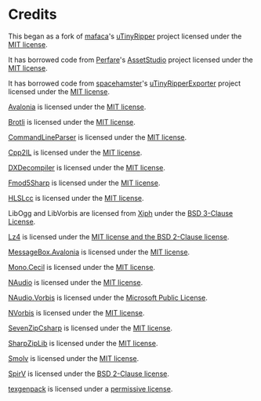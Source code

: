 # Credits

This began as a fork of [mafaca](https://github.com/mafaca)'s [uTinyRipper](https://github.com/mafaca/UtinyRipper) project licensed under the [MIT license](../Licenses/uTinyRipper.md).

It has borrowed code from [Perfare](https://github.com/Perfare)'s [AssetStudio](https://github.com/Perfare/AssetStudio) project licensed under the [MIT license](../Licenses/AssetStudio.md).

It has borrowed code from [spacehamster](https://github.com/spacehamster)'s [uTinyRipperExporter](https://github.com/spacehamster/UtinyRipperExporter) project licensed under the [MIT license](../Licenses/uTinyRipperExporter.md).

[Avalonia](https://github.com/AvaloniaUI/Avalonia) is licensed under the [MIT license](../Licenses/Avalonia.md).

[Brotli](https://github.com/google/brotli) is licensed under the [MIT license](../Licenses/Brotli.md).

[CommandLineParser](https://github.com/commandlineparser/commandline) is licensed under the [MIT license](../Licenses/CommandLineParser.md).

[Cpp2IL](https://github.com/SamboyCoding/Cpp2IL) is licensed under the [MIT license](../Licenses/Cpp2IL.md).

[DXDecompiler](https://github.com/lanyizi/DXDecompiler) is licensed under the [MIT license](../Licenses/DXDecompiler.md).

[Fmod5Sharp](https://github.com/SamboyCoding/Fmod5Sharp) is licensed under the [MIT license](../Licenses/Fmod5Sharp.md).

[HLSLcc](https://github.com/Unity-Technologies/HLSLcc) is licensed under the [MIT license](../Licenses/HLSLcc.md).

LibOgg and LibVorbis are licensed from [Xiph](https://www.xiph.org/) under the [BSD 3-Clause License](../Licenses/Xiph.md).

[Lz4](https://github.com/lz4/lz4) is licensed under the [MIT license and the BSD 2-Clause license](../Licenses/Lz4.md).

[MessageBox.Avalonia](https://github.com/AvaloniaCommunity/MessageBox.Avalonia) is licensed under the [MIT license](../Licenses/MessageBoxAvalonia.md).

[Mono.Cecil](https://github.com/jbevain/cecil) is licensed under the [MIT license](../Licenses/MonoCecil.md).

[NAudio](https://github.com/naudio/NAudio) is licensed under the [MIT license](../Licenses/NAudio.md).

[NAudio.Vorbis](https://github.com/naudio/Vorbis) is licensed under the [Microsoft Public License](../Licenses/NAudioVorbis.md).

[NVorbis](https://github.com/NVorbis/NVorbis) is licensed under the [MIT license](../Licenses/NVorbis.md).

[SevenZipCsharp](https://github.com/ds5678/SevenZipCsharp) is licensed under the [MIT license](../Licenses/SevenZipCsharp.md).

[SharpZipLib](https://github.com/icsharpcode/SharpZipLib) is licensed under the [MIT license](../Licenses/SharpZipLib.md).

[Smolv](https://github.com/aras-p/smol-v) is licensed under the [MIT license](../Licenses/Smolv.md).

[SpirV](https://github.com/Anteru/csspv) is licensed under the [BSD 2-Clause license](../Licenses/SpirV.md).

[texgenpack](https://github.com/hglm/texgenpack) is licensed under a [permissive license](../Licenses/texgenpack.md).